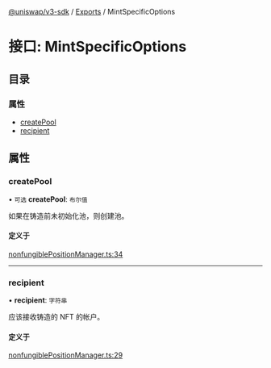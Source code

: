[@uniswap/v3-sdk](../README.md) / [Exports](../modules.md) / MintSpecificOptions

# 接口: MintSpecificOptions

## 目录

### 属性

- [createPool](MintSpecificOptions.md#createpool)
- [recipient](MintSpecificOptions.md#recipient)

## 属性

### createPool

• `可选` **createPool**: `布尔值`

如果在铸造前未初始化池，则创建池。

#### 定义于

[nonfungiblePositionManager.ts:34](https://github.com/Uniswap/v3-sdk/blob/08a7c05/src/nonfungiblePositionManager.ts#L34)

___

### recipient

• **recipient**: `字符串`

应该接收铸造的 NFT 的帐户。

#### 定义于

[nonfungiblePositionManager.ts:29](https://github.com/Uniswap/v3-sdk/blob/08a7c05/src/nonfungiblePositionManager.ts#L29)